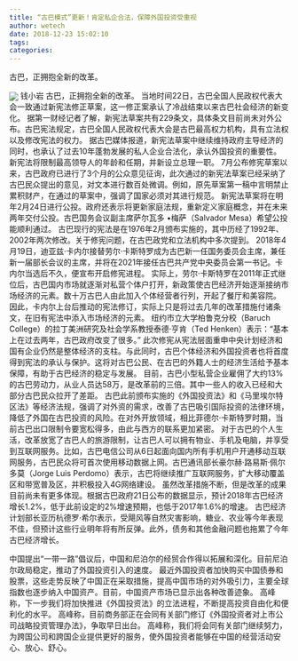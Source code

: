 ```yaml
---
title: “古巴模式”更新！肯定私企合法，保障外国投资受重视
author: wetech
date: 2018-12-23 15:02:10
tags: 
categories: 
---
```

古巴，正拥抱全新的改革。
<!-- more -->
<img align="center" border="0" src="https://imgcdn.yicai.com/uppics/images/2018/12/48005d0362954dd1c7b67f5fd347986a.jpg" />
钱小岩
古巴，正拥抱全新的改革。
当地时间22日，古巴全国人民政权代表大会一致通过新宪法修正草案，这一修正案承认了冷战结束以来古巴社会经济的新变化。
据第一财经记者了解，新宪法草案共有229条文，具体条文目前尚未对外公布。古巴宪法规定，古巴全国人民政权代表大会是古巴最高权力机构，具有立法权以及修改宪法的权力。
据古巴媒体报道，新宪法草案中继续维持政府主导经济的同时，也承认了过去10年蓬勃发展的私人企业合法化，承认外国投资的重要性。新宪法将限制最高领导人的年龄和任期，并新设立总理一职。
7月公布修宪草案以来，古巴政府已进行了3个月的公众意见征询，此次通过的新宪法草案已经采纳了古巴民众提出的意见，对文本进行数百处微调。例如，原先草案第一稿中言明禁止累积财产，在通过的草案中，强调了国家必须对其进行规范。
新宪法草案将在明年2月24日进行公投。政府还表示将更新家庭法规，重新定义家庭概念，并在未来两年交付公投。古巴国务会议副主席萨尔瓦多 •梅萨（Salvador Mesa）希望公投能顺利通过。
古巴现行的宪法是在1976年2月颁布实施的，其中历经了1992年、2002年两次修改。关于修宪问题，在古巴政党和立法机构中多次提到。
2018年4月19日，迪亚兹·卡内尔接替劳尔·卡斯特罗成为古巴新一任国务委员会主席，兼任新一届部长会议的主席，并将在2021年接任古巴共产党中央委员会第一书记。卡内尔当选后不久，便宣布开启修宪进程。
实际上，劳尔·卡斯特罗在2011年正式继位后，古巴国内市场就逐渐对私营个体户打开，新政策使古巴经济开始逐渐接纳市场经济的元素。数十万古巴人由此加入个体经营者行列，开起了餐厅和美容院。
因此，卡内尔上台后推动的宪法修订，实际上只是将过去几年的改革措施付诸条文，在旧有宪法中添入市场经济的元素。
纽约市立大学柏鲁克分校（Baruch College）的拉丁美洲研究及社会学系教授泰德·亨肯（Ted Henken）表示：“基本上在过去两年，古巴政府改变了很多。”
此次修宪从宪法层面重申中央计划经济和国有企业仍然是整体经济的支柱。与此同时，古巴个体经济和外国投资者也将首度得到宪法的承认与保护。这将对古巴公民、在古巴的外籍人士的经济生活给予基本保障，有助于古巴经济的稳定与发展。
目前，古巴小型私营企业雇佣了大约13%的古巴劳动力，从业人员达58万，是改革前的三倍。其中一些人的收入已经和大部分古巴民众拉开了差距。
古巴此前颁布实施的《外国投资法》和《马里埃尔特区法》等经济法规，强调了对外资的需求，改善了古巴吸引国际投资的法律环境，降低了外国在古巴投资的风险。在对外开放领域，相比菲德尔·卡斯特罗时期，当前古巴出口限制令要宽松得多，由此与西方的联系更加紧密。
对于古巴的个人生活，改革放宽了古巴人的旅游限制，让古巴人可以拥有物业、手机及电脑，并享受到互联网服务。比如，古巴电信公司从6日起面向国内所有手机用户开通移动互联网服务，古巴民众将可首次使用移动数据上网。古巴通讯部长豪尔赫·路易斯·佩尔多莫（Jorge Luis Perdomo）表示，古巴将继续推广互联网服务，扩大移动覆盖区和带宽普及区，并积极投入4G网络建设。
虽然改革措施不断，但是改革的成果目前尚未有更多体现。根据古巴政府21日公布的数据显示，预计2018年古巴经济增长1.2%，低于此前设定的2%增速预期，也低于2017年1.6%的增速。
古巴经济计划部长亚历杭德罗·希尔表示，受飓风等自然灾害影响，糖业、农业等今年表现不佳，但预计这些行业明年将有所反弹。此外，债务和其他金融问题也拖累了今年古巴经济增长。
 
 
中国提出“一带一路”倡议后，中国和尼泊尔的经贸合作得以拓展和深化。目前尼泊尔政局稳定，推动了外国投资引入的速度。
最近外国投资者加快购买中国债券和股票，这些走势反映了中国正在采取措施，提高中国市场的对外吸引力，主要全球指数也逐步纳入中国资产。目前，中国资产市场已显示出各种改善迹象。
高峰称，下一步我们将加快推进《外国投资法》的立法进程，不断提高投资自由化和便利化的水平。
高峰称，目前商务部正在会同有关部门修订《外国投资者对上市公司战略投资管理办法》，争取早日出台。
高峰称，我们将会同有关部门继续努力，为跨国公司和跨国企业提供更好的服务，使外国投资者能够在中国的经营活动安心、放心、舒心。
